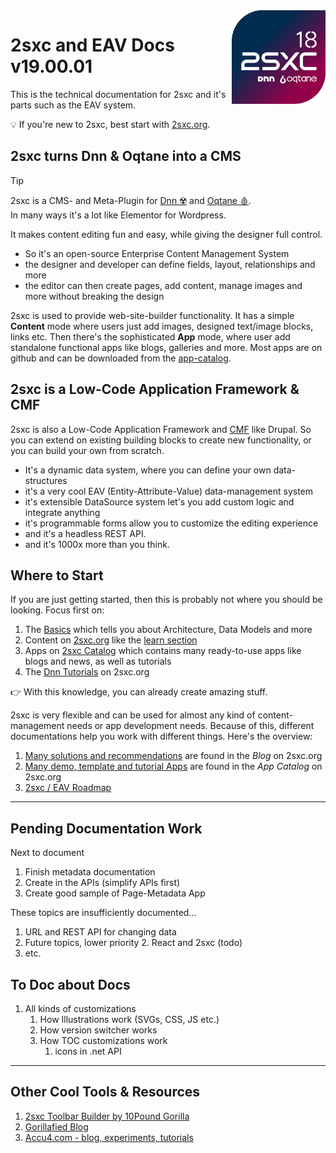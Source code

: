 
<img src="../assets/logos/vcurrent/500.png" width="150px" align="right" class="float-end">

# 2sxc and EAV Docs v19.00.01

This is the technical documentation for 2sxc and it's parts such as the EAV system.

💡 If you're new to 2sxc, best start with [2sxc.org](https://2sxc.org/).

## 2sxc turns Dnn & Oqtane into a CMS

> [!TIP]
> 2sxc is a CMS- and Meta-Plugin for [Dnn ☢️](xref:Abyss.Platforms.Dnn.Index) and [Oqtane 🩸](xref:Abyss.Platforms.Oqtane.Index).  
> In many ways it's a lot like Elementor for Wordpress.

It makes content editing fun and easy, while giving the designer full control.

* So it's an open-source Enterprise Content Management System
* the designer and developer can define fields, layout, relationships and more
* the editor can then create pages, add content, manage images and more without breaking the design

2sxc is used to provide web-site-builder functionality.
It has a simple **Content** mode where users just add images, designed text/image blocks, links etc.
Then there's the sophisticated **App** mode, where user add standalone functional apps like blogs, galleries and more.
Most apps are on github and can be downloaded from the [app-catalog](https://2sxc.org/en/apps).

## 2sxc is a Low-Code Application Framework & CMF

2sxc is also a Low-Code Application Framework and [CMF](https://en.wikipedia.org/wiki/List_of_content_management_frameworks) like Drupal.
So you can extend on existing building blocks to create new functionality, or you can build your own from scratch.

* It's a dynamic data system, where you can define your own data-structures
* it's a very cool EAV (Entity-Attribute-Value) data-management system
* it's extensible DataSource system let's you add custom logic and integrate anything
* it's programmable forms allow you to customize the editing experience
* and it's a headless REST API.
* and it's 1000x more than you think.


## Where to Start

If you are just getting started, then this is probably not where you should be looking. Focus first on:

1. The [Basics](xref:Basics.Index) which tells you about Architecture, Data Models and more
1. Content on [2sxc.org](https://2sxc.org/) like the [learn section](https://2sxc.org/en/learn)
1. Apps on [2sxc Catalog](https://2sxc.org/en/apps) which contains many ready-to-use apps like blogs and news, as well as tutorials
1. The [Dnn Tutorials](https://2sxc.org/dnn-tutorials/en/) on 2sxc.org

👉 With this knowledge, you can already create amazing stuff.

2sxc is very flexible and can be used for almost any kind of content-management needs or app development needs.
Because of this, different documentations help you work with different things.
Here's the overview:

1. [Many solutions and recommendations](http://2sxc.org/en/blog) are found in the _Blog_ on 2sxc.org
1. [Many demo, template and tutorial Apps](http://2sxc.org/en/Apps) are found in the _App Catalog_ on 2sxc.org
1. [2sxc / EAV Roadmap](xref:Abyss.Releases.Roadmap)




---

## Pending Documentation Work

Next to document

1. Finish metadata documentation
1. Create in the APIs (simplify APIs first)
1. Create good sample of Page-Metadata App

These topics are insufficiently documented...

1. URL and REST API for changing data
1. Future topics, lower priority
    2. React and 2sxc (todo)
1. etc.


## To Doc about Docs

1. All kinds of customizations
    1. How Illustrations work (SVGs, CSS, JS etc.)
    1. How version switcher works
    1. How TOC customizations work
        1. icons in .net API

---

## Other Cool Tools & Resources

1. [2sxc Toolbar Builder by 10Pound Gorilla](https://www.gorillafied.ai/Build/2sxc-Toolbar-Builder)
1. [Gorillafied Blog](https://www.gorillafied.ai/)
1. [Accu4.com - blog, experiments, tutorials](https://www.accu4.com/)
